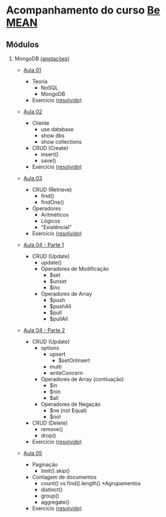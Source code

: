 # Acompanhamento do curso [Be MEAN](https://www.youtube.com/watch?v=-ccU_-OIka4&list=PL77JVjKTJT2jyVllJeO3TZV9D5cfSvSjR)

## Módulos

1. MongoDB [(anotações)](https://github.com/igorvidottof/curso-be-mean-instagram/tree/master/01-modulo-mongodb)
	* [Aula 01](https://www.youtube.com/watch?v=leYxsEAL_yY)
		* Teoria
			* NoSQL
			* MongoDB
		* Exercício [(resolvido)](https://github.com/igorvidottof/curso-be-mean-instagram/tree/master/01-modulo-mongodb/exercicios/aula-01)

	* [Aula 02](https://www.youtube.com/watch?v=PaNVk0V2UNI)
		* Cliente
			* use database
			* show dbs
			* show collections
		* CRUD (Create)
			* insert()
			* save()
		* Exercício [(resolvido)](https://github.com/igorvidottof/curso-be-mean-instagram/tree/master/01-modulo-mongodb/exercicios/aula-02)

	* [Aula 03](https://www.youtube.com/watch?v=cIHjA1hyPPY)
		* CRUD (Retrieve)
			* find()
			* findOne()
		* Operadores
			* Aritméticos
			* Lógicos
			* "Existêncial"
		* Exercício [(resolvido)](https://github.com/igorvidottof/curso-be-mean-instagram/tree/master/01-modulo-mongodb/exercicios/aula-03)

	* [Aula 04 - Parte 1](https://www.youtube.com/watch?v=ONzJsNbv15U)
		* CRUD (Update)
			* update()
			* Operadores de Modificação
				* $set
				* $unset
				* $inc
			* Operadores de Array
				* $push
				* $pushAll
				* $pull
				* $pullAll

	* [Aula 04 - Parte 2](https://www.youtube.com/watch?v=ozbmQb6SVQk)
		* CRUD (Update)
			* options
				* upsert
					* $setOnInsert
				* multi
				* writeConcern
			* Operadores de Array (contiuação)
				* $in
				* $nin
				* $all
			* Operadores de Negação
				* $ne (not Equal)
				* $not 
		* CRUD (Delete)
			* remove()
			* drop()
		* Exercício [(resolvido)](https://github.com/igorvidottof/curso-be-mean-instagram/tree/master/01-modulo-mongodb/exercicios/aula-04)

	* [Aula 05](https://www.youtube.com/watch?v=1eHc8reT_Vk)
		* Paginação
			* limit().skip()
		* Contagem de documentos
			* count() vs find().length()
		*Agrupamentos
			* distinct()
			* group()
			* aggregate()
		* Exercício [(resolvido)](https://github.com/igorvidottof/curso-be-mean-instagram/tree/master/01-modulo-mongodb/exercicios/aula-05)

	




